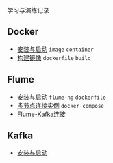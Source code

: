 学习与演练记录

## Docker

- [安装与启动](docker/quickstart.md) `image` `container`
- [构建镜像](docker/dockerfile.md) `dockerfile` `build`

## Flume

- [安装与启动](flume/quickstart.md) `flume-ng` `dockerfile`
- [多节点连接实例](flume/flume_docker.md) `docker-compose`
- [Flume-Kafka连接](flume/flume_kafka.md)

## Kafka

- [安装与启动](kafka/quickstart.md)

